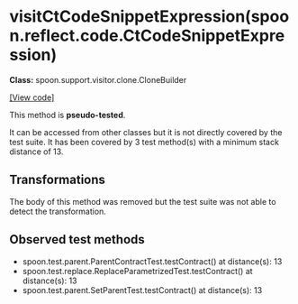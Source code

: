 # visitCtCodeSnippetExpression(spoon.reflect.code.CtCodeSnippetExpression)

**Class:** spoon.support.visitor.clone.CloneBuilder

[[View code]](https://github.com/INRIA/spoon/blob/fd878bc71b73fc1da82356eaa6578f760c70f0de/src/main/java//spoon/support/visitor/clone/CloneBuilder.java#L44)

This method is **pseudo-tested**.


It can be accessed from other classes but it is not directly covered by the test suite. 
It has been covered by 3 test method(s) with a minimum stack distance of 13.

## Transformations

The body of this method was removed but the test suite was not able to detect the transformation.



## Observed test methods

* spoon.test.parent.ParentContractTest.testContract() at distance(s): 13
* spoon.test.replace.ReplaceParametrizedTest.testContract() at distance(s): 13
* spoon.test.parent.SetParentTest.testContract() at distance(s): 13

